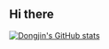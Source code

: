  ## Hi there 

[![Dongjin's GitHub stats](https://github-readme-stats.vercel.app/api?username=dongqui)](https://github.com/dongqui/github-readme-stats)
